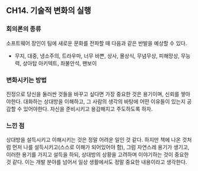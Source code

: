 ## CH14. 기술적 변화의 실행
### 회의론의 종류
소프트웨어 장인이 팀에 새로운 문화를 전파할 때 다음과 같은 반발을 예상할 수 있다.
- 무지, 대중, 냉소주의, 트라우마, 너무 바쁜, 상사, 몰상식, 무념무상, 피해망상, 무능력, 상아탑 아키텍트, 좌불안석, 팬보이

### 변화시키는 방법
진정으로 당신을 둘러싼 것들을 바꾸고 싶다면 가장 중요한 것은 용기이며, 신뢰를 쌓아야한다. 대화하는 상대방을 이해하고, 그 사람의 생각의 바탕에 어떤 이유들이 있는지 공감할 수 있어야한다. 자신을 준비시키고 용감해지고 주도하도록 하자.

### 느낀 점
상대방을 설득시키고 이해시키는 것은 정말 어려운 일인 것 같다. 하지만 책에 나온 것처럼 먼저 나를 설득시키고(스스로 이해가 되어있어야 함), 그럼 자연스레 용기가 생기고, 이러한 용기를 가지고 설득을 하되, 상대방의 상황을 고려하며 이야기하는 것이 중요한 것 같다. 이는 개발 분야를 넘어서 일상 생활에서도 정말 중요한 내용이라고 생각한다.
